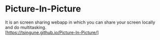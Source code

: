 # Picture-In-Picture
It is an screen sharing webapp in which you can share your screen locally and do multitasking.<br>
[https://tsingune.github.io/Picture-In-Picture/]
